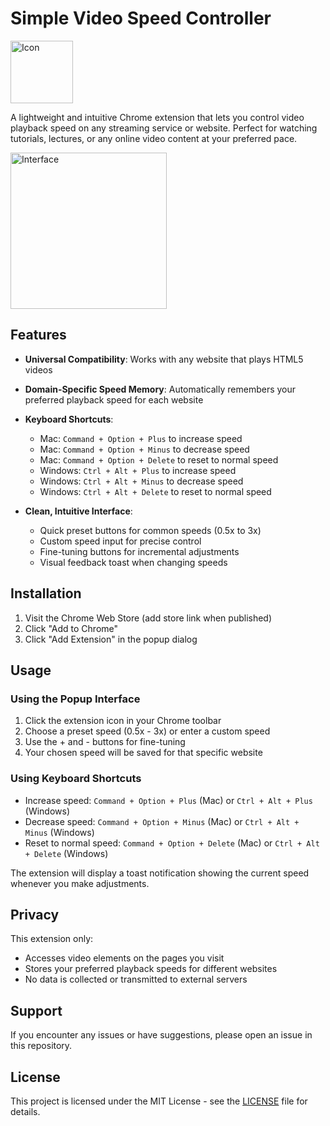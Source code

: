 # Simple Video Speed Controller
<img width="100" alt="Icon" src="https://github.com/user-attachments/assets/17514be3-7964-4000-982c-143bbcfaa1c0" />

A lightweight and intuitive Chrome extension that lets you control video playback speed on any streaming service or website. Perfect for watching tutorials, lectures, or any online video content at your preferred pace.

<img width="250" alt="Interface" src="https://github.com/user-attachments/assets/217f4ea7-7bb2-4732-8d09-90621a36d622" />

## Features

- **Universal Compatibility**: Works with any website that plays HTML5 videos
- **Domain-Specific Speed Memory**: Automatically remembers your preferred playback speed for each website
- **Keyboard Shortcuts**:
  - Mac: `Command + Option + Plus` to increase speed
  - Mac: `Command + Option + Minus` to decrease speed
  - Mac: `Command + Option + Delete` to reset to normal speed
  - Windows: `Ctrl + Alt + Plus` to increase speed
  - Windows: `Ctrl + Alt + Minus` to decrease speed
  - Windows: `Ctrl + Alt + Delete` to reset to normal speed

- **Clean, Intuitive Interface**:
  - Quick preset buttons for common speeds (0.5x to 3x)
  - Custom speed input for precise control
  - Fine-tuning buttons for incremental adjustments
  - Visual feedback toast when changing speeds

## Installation

1. Visit the Chrome Web Store (add store link when published)
2. Click "Add to Chrome"
3. Click "Add Extension" in the popup dialog

## Usage

### Using the Popup Interface

1. Click the extension icon in your Chrome toolbar
2. Choose a preset speed (0.5x - 3x) or enter a custom speed
3. Use the + and - buttons for fine-tuning
4. Your chosen speed will be saved for that specific website

### Using Keyboard Shortcuts

- Increase speed: `Command + Option + Plus` (Mac) or `Ctrl + Alt + Plus` (Windows)
- Decrease speed: `Command + Option + Minus` (Mac) or `Ctrl + Alt + Minus` (Windows)
- Reset to normal speed: `Command + Option + Delete` (Mac) or `Ctrl + Alt + Delete` (Windows)

The extension will display a toast notification showing the current speed whenever you make adjustments.

## Privacy

This extension only:
- Accesses video elements on the pages you visit
- Stores your preferred playback speeds for different websites
- No data is collected or transmitted to external servers

## Support

If you encounter any issues or have suggestions, please open an issue in this repository.

## License

This project is licensed under the MIT License - see the [LICENSE](LICENSE) file for details.
